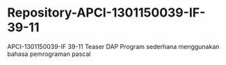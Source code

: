 # Repository-APCI-1301150039-IF-39-11
APCI-1301150039-IF 39-11
Teaser DAP
Program sederhana menggunakan bahasa pemrograman pascal
